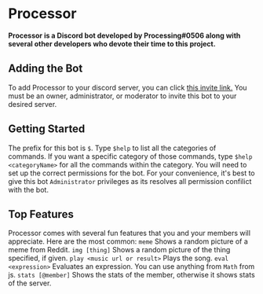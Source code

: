 # Processor
**Processor is a Discord bot developed by Processing#0506 along with several other developers who devote their time to this project.**
## Adding the Bot
To add Processor to your discord server, you can click [this invite link.](https://discord.com/oauth2/authorize?client_id=689678745782714464&scope=bot) You must be an owner, administrator, or moderator to invite this bot to your desired server.

## Getting Started
The prefix for this bot is `$`. Type `$help` to list all the categories of commands. If you want a specific category of those commands, type `$help <categoryName>` for all the commands within the category. You will need to set up the correct permissions for the bot. For your convenience, it's best to give this bot `Administrator` privileges as its resolves all permission confilict with the bot.

## Top Features 
Processor comes with several fun features that you and your members will appreciate. Here are the most common:
`meme` Shows a random picture of a meme from Reddit.
`img [thing]` Shows a random picture of the thing specified, if given.
`play <music url or result>` Plays the song.
`eval <expression>` Evaluates an expression. You can use anything from `Math` from js.
`stats [@member]` Shows the stats of the member, otherwise it shows stats of the server.


